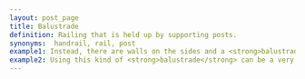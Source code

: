 ```yaml
---
layout: post_page
title: Balustrade
definition: Railing that is held up by supporting posts.
synonyms:  handrail, rail, post
example1: Instead, there are walls on the sides and a <strong>balustrade</strong> in the front.
example2: Using this kind of <strong>balustrade</strong> can be a very attractive way to decorate any.
---
```

